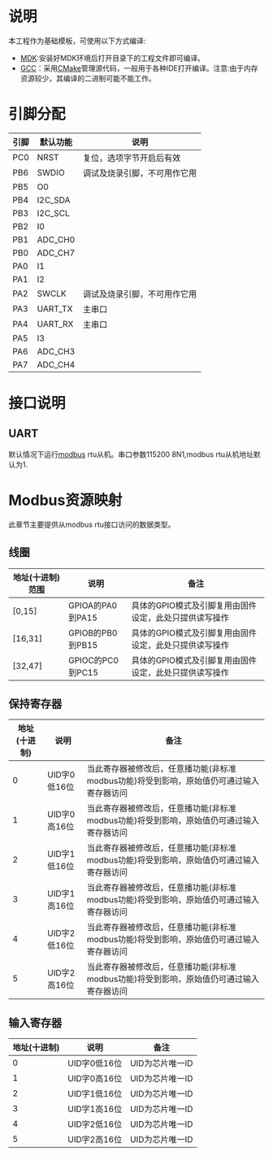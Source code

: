 # 说明

本工程作为基础模板，可使用以下方式编译:

- [MDK](MDK-ARM):安装好MDK环境后打开目录下的工程文件即可编译。
- [GCC](GCC)：采用[CMake](https://cmake.org)管理源代码，一般用于各种IDE打开编译。注意:由于内存资源较少，其编译的二进制可能不能工作。

# 引脚分配

| 引脚 | 默认功能 | 说明                         |
| ---- | -------- | ---------------------------- |
| PC0  | NRST     | 复位，选项字节开启后有效     |
| PB6  | SWDIO    | 调试及烧录引脚，不可用作它用 |
| PB5  | O0       |                              |
| PB4  | I2C_SDA  |                              |
| PB3  | I2C_SCL  |                              |
| PB2  | I0       |                              |
| PB1  | ADC_CH0  |                              |
| PB0  | ADC_CH7  |                              |
| PA0  | I1       |                              |
| PA1  | I2       |                              |
| PA2  | SWCLK    | 调试及烧录引脚，不可用作它用 |
| PA3  | UART_TX  | 主串口                       |
| PA4  | UART_RX  | 主串口                       |
| PA5  | I3       |                              |
| PA6  | ADC_CH3  |                              |
| PA7  | ADC_CH4  |                              |

# 接口说明

## UART

默认情况下运行[modbus](https://modbus.org) rtu从机。串口参数115200 8N1,modbus rtu从机地址默认为1.

# Modbus资源映射

此章节主要提供从modbus rtu接口访问的数据类型。

## 线圈

| 地址(十进制)范围 | 说明             | 备注                                                   |
| ---------------- | ---------------- | ------------------------------------------------------ |
| [0,15]           | GPIOA的PA0到PA15 | 具体的GPIO模式及引脚复用由固件设定，此处只提供读写操作 |
| [16,31]          | GPIOB的PB0到PB15 | 具体的GPIO模式及引脚复用由固件设定，此处只提供读写操作 |
| [32,47]          | GPIOC的PC0到PC15 | 具体的GPIO模式及引脚复用由固件设定，此处只提供读写操作 |

## 保持寄存器

| 地址(十进制) | 说明         | 备注                                                         |
| ------------ | ------------ | ------------------------------------------------------------ |
| 0            | UID字0低16位 | 当此寄存器被修改后，任意播功能(非标准modbus功能)将受到影响，原始值仍可通过输入寄存器访问 |
| 1            | UID字0高16位 | 当此寄存器被修改后，任意播功能(非标准modbus功能)将受到影响，原始值仍可通过输入寄存器访问 |
| 2            | UID字1低16位 | 当此寄存器被修改后，任意播功能(非标准modbus功能)将受到影响，原始值仍可通过输入寄存器访问 |
| 3            | UID字1高16位 | 当此寄存器被修改后，任意播功能(非标准modbus功能)将受到影响，原始值仍可通过输入寄存器访问 |
| 4            | UID字2低16位 | 当此寄存器被修改后，任意播功能(非标准modbus功能)将受到影响，原始值仍可通过输入寄存器访问 |
| 5            | UID字2高16位 | 当此寄存器被修改后，任意播功能(非标准modbus功能)将受到影响，原始值仍可通过输入寄存器访问 |

## 输入寄存器

| 地址(十进制) | 说明         | 备注            |
| ------------ | ------------ | --------------- |
| 0            | UID字0低16位 | UID为芯片唯一ID |
| 1            | UID字0高16位 | UID为芯片唯一ID |
| 2            | UID字1低16位 | UID为芯片唯一ID |
| 3            | UID字1高16位 | UID为芯片唯一ID |
| 4            | UID字2低16位 | UID为芯片唯一ID |
| 5            | UID字2高16位 | UID为芯片唯一ID |


